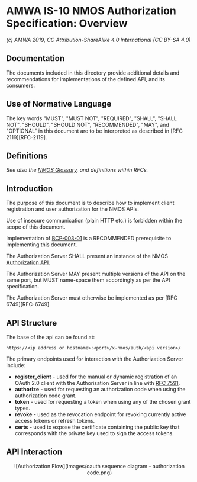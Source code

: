 # AMWA IS-10 NMOS Authorization Specification: Overview

_(c) AMWA 2019, CC Attribution-ShareAlike 4.0 International (CC BY-SA 4.0)_

## Documentation

The documents included in this directory provide additional details and recommendations for implementations of the defined API, and its consumers.

## Use of Normative Language

The key words "MUST", "MUST NOT", "REQUIRED", "SHALL", "SHALL NOT", "SHOULD", "SHOULD NOT", "RECOMMENDED", "MAY", and "OPTIONAL" in this document are to be interpreted as described in [RFC 2119][RFC-2119].

## Definitions

_See also the [NMOS Glossary](https://github.com/AMWA-TV/nmos/wiki/Glossary), and definitions within RFCs._

## Introduction

The purpose of this document is to describe how to implement client registration and user authorization for the NMOS APIs.  

Use of insecure communication (plain HTTP etc.) is forbidden within the scope of this document.

Implementation of [BCP-003-01](best-practice-secure-comms.md) is a RECOMMENDED prerequisite to implementing this document.

The Authorization Server SHALL present an instance of the NMOS [Authorization API](APIs/AuthorizationAPI.raml).

The Authorization Server MAY present multiple versions of the API on the same port, but MUST name-space them accordingly as per the API specification.

The Authorization Server must otherwise be implemented as per [RFC 6749][RFC-6749].

## API Structure

The base of the api can be found at:

```
https://<ip address or hostname>:<port>/x-nmos/auth/<api version>/
```

The primary endpoints used for interaction with the Authorization Server include:

- **register_client** - used for the manual or dynamic registration of an OAuth 2.0 client with the Authorisation Server in line with [RFC 7591](https://tools.ietf.org/html/rfc7591).
- **authorize** - used for requesting an authorization code when using the authorization code grant.
- **token** - used for requesting a token when using any of the chosen grant types.
- **revoke** - used as the revocation endpoint for revoking currently active access tokens or refresh tokens.
- **certs** - used to expose the certificate containing the public key  that corresponds with the private key used to sign the access tokens.

## API Interaction

<p align="center">
![Authorization Flow](images/oauth sequence diagram - authorization code.png)
</p>
